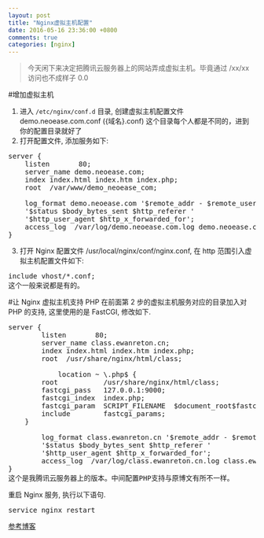 ```yaml
---
layout: post
title: "Nginx虚拟主机配置"
date: 2016-05-16 23:36:00 +0800
comments: true
categories: [nginx]
---
```

>今天闲下来决定把腾讯云服务器上的网站弄成虚拟主机。毕竟通过 /xx/xx访问也不成样子 0.0
<!--more-->
#增加虚拟主机
1.  进入 ```/etc/nginx/conf.d``` 目录, 创建虚拟主机配置文件 demo.neoease.com.conf ({域名}.conf) 这个目录每个人都是不同的，进到你的配置目录就好了
2.   打开配置文件, 添加服务如下:

<pre class="prettyprint linenums">
server {
	listen       80;
	server_name demo.neoease.com;
	index index.html index.htm index.php;
	root  /var/www/demo_neoease_com;
 
	log_format demo.neoease.com '$remote_addr - $remote_user [$time_local] $request'
	'$status $body_bytes_sent $http_referer '
	'$http_user_agent $http_x_forwarded_for';
	access_log  /var/log/demo.neoease.com.log demo.neoease.com;
}
</pre>
3. 打开 Nginx 配置文件 /usr/local/nginx/conf/nginx.conf, 在 http 范围引入虚拟主机配置文件如下:

<pre class="prettyprint">
include vhost/*.conf;
这个一般来说都是有的。
</pre> 
#让 Nginx 虚拟主机支持 PHP
在前面第 2 步的虚拟主机服务对应的目录加入对 PHP 的支持, 这里使用的是 FastCGI, 修改如下.
<pre class="prettyprint linenums">
server {
        listen       80;
        server_name class.ewanreton.cn;
        index index.html index.htm index.php;
        root  /usr/share/nginx/html/class;

            location ~ \.php$ {
        root           /usr/share/nginx/html/class;
        fastcgi_pass   127.0.0.1:9000;
        fastcgi_index  index.php;
        fastcgi_param  SCRIPT_FILENAME  $document_root$fastcgi_script_name;
        include        fastcgi_params;
    }

        log_format class.ewanreton.cn '$remote_addr - $remote_user [$time_local] $request'
        '$status $body_bytes_sent $http_referer '
        '$http_user_agent $http_x_forwarded_for';
        access_log  /var/log/class.ewanreton.cn.log class.ewanreton.cn;
}
这个是我腾讯云服务器上的版本。中间配置PHP支持与原博文有所不一样。
</pre> 

重启 Nginx 服务, 执行以下语句.
<pre class="prettyprint linenums">
service nginx restart
</pre>

[参考博客](http://www.neoease.com/nginx-virtual-host/)